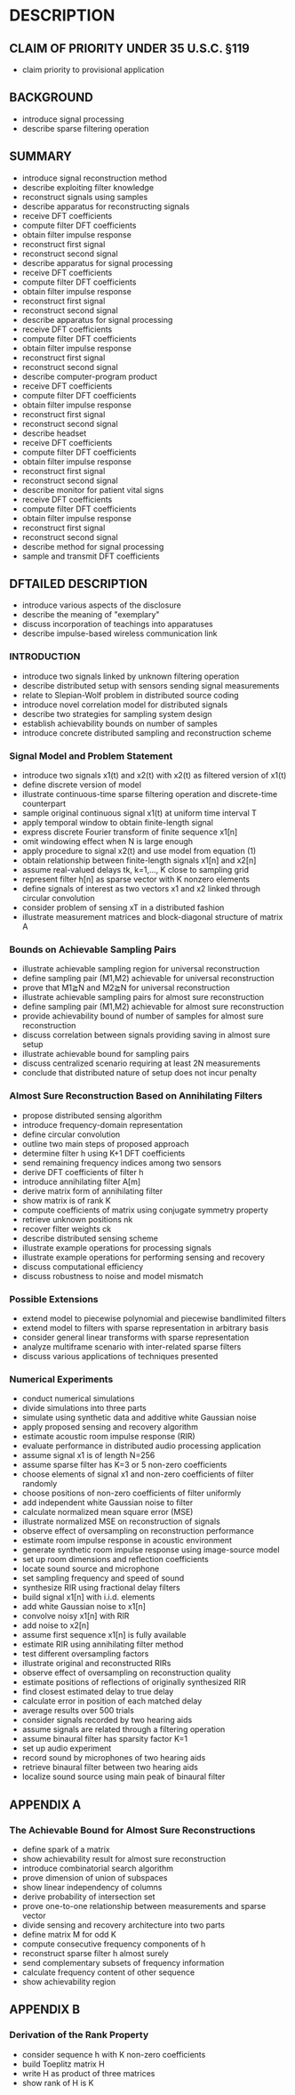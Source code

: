 # DESCRIPTION

## CLAIM OF PRIORITY UNDER 35 U.S.C. §119

- claim priority to provisional application

## BACKGROUND

- introduce signal processing
- describe sparse filtering operation

## SUMMARY

- introduce signal reconstruction method
- describe exploiting filter knowledge
- reconstruct signals using samples
- describe apparatus for reconstructing signals
- receive DFT coefficients
- compute filter DFT coefficients
- obtain filter impulse response
- reconstruct first signal
- reconstruct second signal
- describe apparatus for signal processing
- receive DFT coefficients
- compute filter DFT coefficients
- obtain filter impulse response
- reconstruct first signal
- reconstruct second signal
- describe apparatus for signal processing
- receive DFT coefficients
- compute filter DFT coefficients
- obtain filter impulse response
- reconstruct first signal
- reconstruct second signal
- describe computer-program product
- receive DFT coefficients
- compute filter DFT coefficients
- obtain filter impulse response
- reconstruct first signal
- reconstruct second signal
- describe headset
- receive DFT coefficients
- compute filter DFT coefficients
- obtain filter impulse response
- reconstruct first signal
- reconstruct second signal
- describe monitor for patient vital signs
- receive DFT coefficients
- compute filter DFT coefficients
- obtain filter impulse response
- reconstruct first signal
- reconstruct second signal
- describe method for signal processing
- sample and transmit DFT coefficients

## DFTAILED DESCRIPTION

- introduce various aspects of the disclosure
- describe the meaning of "exemplary"
- discuss incorporation of teachings into apparatuses
- describe impulse-based wireless communication link

### INTRODUCTION

- introduce two signals linked by unknown filtering operation
- describe distributed setup with sensors sending signal measurements
- relate to Slepian-Wolf problem in distributed source coding
- introduce novel correlation model for distributed signals
- describe two strategies for sampling system design
- establish achievability bounds on number of samples
- introduce concrete distributed sampling and reconstruction scheme

### Signal Model and Problem Statement

- introduce two signals x1(t) and x2(t) with x2(t) as filtered version of x1(t)
- define discrete version of model
- illustrate continuous-time sparse filtering operation and discrete-time counterpart
- sample original continuous signal x1(t) at uniform time interval T
- apply temporal window to obtain finite-length signal
- express discrete Fourier transform of finite sequence x1[n]
- omit windowing effect when N is large enough
- apply procedure to signal x2(t) and use model from equation (1)
- obtain relationship between finite-length signals x1[n] and x2[n]
- assume real-valued delays tk, k=1,..., K close to sampling grid
- represent filter h[n] as sparse vector with K nonzero elements
- define signals of interest as two vectors x1 and x2 linked through circular convolution
- consider problem of sensing xT in a distributed fashion
- illustrate measurement matrices and block-diagonal structure of matrix A

### Bounds on Achievable Sampling Pairs

- illustrate achievable sampling region for universal reconstruction
- define sampling pair (M1,M2) achievable for universal reconstruction
- prove that M1≧N and M2≧N for universal reconstruction
- illustrate achievable sampling pairs for almost sure reconstruction
- define sampling pair (M1,M2) achievable for almost sure reconstruction
- provide achievability bound of number of samples for almost sure reconstruction
- discuss correlation between signals providing saving in almost sure setup
- illustrate achievable bound for sampling pairs
- discuss centralized scenario requiring at least 2N measurements
- conclude that distributed nature of setup does not incur penalty

### Almost Sure Reconstruction Based on Annihilating Filters

- propose distributed sensing algorithm
- introduce frequency-domain representation
- define circular convolution
- outline two main steps of proposed approach
- determine filter h using K+1 DFT coefficients
- send remaining frequency indices among two sensors
- derive DFT coefficients of filter h
- introduce annihilating filter A[m]
- derive matrix form of annihilating filter
- show matrix is of rank K
- compute coefficients of matrix using conjugate symmetry property
- retrieve unknown positions nk
- recover filter weights ck
- describe distributed sensing scheme
- illustrate example operations for processing signals
- illustrate example operations for performing sensing and recovery
- discuss computational efficiency
- discuss robustness to noise and model mismatch

### Possible Extensions

- extend model to piecewise polynomial and piecewise bandlimited filters
- extend model to filters with sparse representation in arbitrary basis
- consider general linear transforms with sparse representation
- analyze multiframe scenario with inter-related sparse filters
- discuss various applications of techniques presented

### Numerical Experiments

- conduct numerical simulations
- divide simulations into three parts
- simulate using synthetic data and additive white Gaussian noise
- apply proposed sensing and recovery algorithm
- estimate acoustic room impulse response (RIR)
- evaluate performance in distributed audio processing application
- assume signal x1 is of length N=256
- assume sparse filter has K=3 or 5 non-zero coefficients
- choose elements of signal x1 and non-zero coefficients of filter randomly
- choose positions of non-zero coefficients of filter uniformly
- add independent white Gaussian noise to filter
- calculate normalized mean square error (MSE)
- illustrate normalized MSE on reconstruction of signals
- observe effect of oversampling on reconstruction performance
- estimate room impulse response in acoustic environment
- generate synthetic room impulse response using image-source model
- set up room dimensions and reflection coefficients
- locate sound source and microphone
- set sampling frequency and speed of sound
- synthesize RIR using fractional delay filters
- build signal x1[n] with i.i.d. elements
- add white Gaussian noise to x1[n]
- convolve noisy x1[n] with RIR
- add noise to x2[n]
- assume first sequence x1[n] is fully available
- estimate RIR using annihilating filter method
- test different oversampling factors
- illustrate original and reconstructed RIRs
- observe effect of oversampling on reconstruction quality
- estimate positions of reflections of originally synthesized RIR
- find closest estimated delay to true delay
- calculate error in position of each matched delay
- average results over 500 trials
- consider signals recorded by two hearing aids
- assume signals are related through a filtering operation
- assume binaural filter has sparsity factor K=1
- set up audio experiment
- record sound by microphones of two hearing aids
- retrieve binaural filter between two hearing aids
- localize sound source using main peak of binaural filter

## APPENDIX A

### The Achievable Bound for Almost Sure Reconstructions

- define spark of a matrix
- show achievability result for almost sure reconstruction
- introduce combinatorial search algorithm
- prove dimension of union of subspaces
- show linear independency of columns
- derive probability of intersection set
- prove one-to-one relationship between measurements and sparse vector
- divide sensing and recovery architecture into two parts
- define matrix M for odd K
- compute consecutive frequency components of h
- reconstruct sparse filter h almost surely
- send complementary subsets of frequency information
- calculate frequency content of other sequence
- show achievability region

## APPENDIX B

### Derivation of the Rank Property

- consider sequence h with K non-zero coefficients
- build Toeplitz matrix H
- write H as product of three matrices
- show rank of H is K

